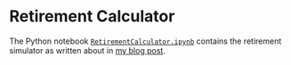 # Retirement Calculator

The Python notebook [`RetirementCalculator.ipynb`](RetirementCalculator.ipynb) contains the retirement simulator as written about in 
[my blog post](https://remcoscheepmaker.com/2022/05/02/playing-with-retirement/).
